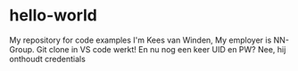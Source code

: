 # **hello-world**

My repository for code examples
I'm Kees van Winden, My employer is NN-Group.
Git clone in VS code werkt!
En nu nog een keer UID en PW? Nee, hij onthoudt credentials